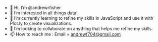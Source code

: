 - 👋 Hi, I’m @andrewrfisher
- 👀 I’m interested in all things data!
- 🌱 I’m currently learning to refine my skills in JavaScript and use it with Plot.ly to create visualizations. 
- 💞️ I’m looking to collaborate on anything that helps me refine my skills.
- 📫 How to reach me : Email = andrewf704@gmail.com

<!---
andrewrfisher/andrewrfisher is a ✨ special ✨ repository because its `README.md` (this file) appears on your GitHub profile.
You can click the Preview link to take a look at your changes.
--->
